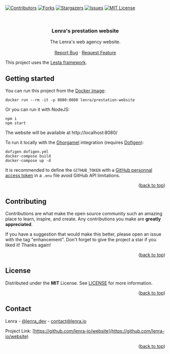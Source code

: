 <div id="top"></div>
<!--
*** This README was created with https://github.com/othneildrew/Best-README-Template
-->



<!-- PROJECT SHIELDS -->
[![Contributors][contributors-shield]][contributors-url]
[![Forks][forks-shield]][forks-url]
[![Stargazers][stars-shield]][stars-url]
[![Issues][issues-shield]][issues-url]
[![MIT License][license-shield]][license-url]



<!-- PROJECT LOGO -->
<br />
<div align="center">

<h3 align="center">Lenra's prestation website</h3>

  <p align="center">
    The Lenra's web agency website.
    <br />
    <br />
    <a href="https://github.com/lenra-io/website/issues">Report Bug</a>
    ·
    <a href="https://github.com/lenra-io/website/issues">Request Feature</a>
  </p>
</div>

This project uses the [Lesta framework](https://github.com/lenra-io/lesta).


<!-- GETTING STARTED -->

## Getting started

You can run this project from the [Docker image](https://hub.docker.com/r/lenra/prestation-website):
```console
docker run --rm -it -p 8080:8080 lenra/prestation-website
```

Or you can run it with NodeJS:
```console
npm i
npm start
```

The website will be available at http://localhost:8080/

To run it locally with the [Ghorgamel](https://github.com/lenra-io/ghorgamel) integration (requires [Dofigen](https://github.com/lenra-io/dofigen)):
```console
dofigen dofigen.yml
docker-compose build
docker-compose up -d
```

It is recommended to define the `GITHUB_TOKEN` with a [GitHub personnal access token](https://docs.github.com/en/enterprise-server@3.4/authentication/keeping-your-account-and-data-secure/creating-a-personal-access-token) in a `.env` file avoid GitHub API limitations.

<p align="right">(<a href="#top">back to top</a>)</p>


<!-- CONTRIBUTING -->
## Contributing

Contributions are what make the open source community such an amazing place to learn, inspire, and create. Any contributions you make are **greatly appreciated**.

If you have a suggestion that would make this better, please open an issue with the tag "enhancement".
Don't forget to give the project a star if you liked it! Thanks again!

<p align="right">(<a href="#top">back to top</a>)</p>



<!-- LICENSE -->
## License

Distributed under the **MIT** License. See [LICENSE](./LICENSE) for more information.

<p align="right">(<a href="#top">back to top</a>)</p>



<!-- CONTACT -->
## Contact

Lenra - [@lenra_dev](https://twitter.com/lenra_dev) - contact@lenra.io

Project Link: [https://github.com/lenra-io/website](https://github.com/lenra-io/website)

<p align="right">(<a href="#top">back to top</a>)</p>


<!-- MARKDOWN LINKS & IMAGES -->
<!-- https://www.markdownguide.org/basic-syntax/#reference-style-links -->
[contributors-shield]: https://img.shields.io/github/contributors/lenra-io/website.svg?style=for-the-badge
[contributors-url]: https://github.com/lenra-io/website/graphs/contributors
[forks-shield]: https://img.shields.io/github/forks/lenra-io/website.svg?style=for-the-badge
[forks-url]: https://github.com/lenra-io/website/network/members
[stars-shield]: https://img.shields.io/github/stars/lenra-io/website.svg?style=for-the-badge
[stars-url]: https://github.com/lenra-io/website/stargazers
[issues-shield]: https://img.shields.io/github/issues/lenra-io/website.svg?style=for-the-badge
[issues-url]: https://github.com/lenra-io/website/issues
[license-shield]: https://img.shields.io/github/license/lenra-io/website.svg?style=for-the-badge
[license-url]: https://github.com/lenra-io/website/blob/master/LICENSE
